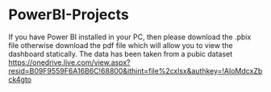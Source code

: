 # PowerBI-Projects
If you have Power BI installed in your PC, then please download the .pbix file otherwise download the pdf file which will allow you to view the dashboard statically.
The data has been taken from a pubic dataset https://onedrive.live.com/view.aspx?resid=B09F9559F6A16B6C!68800&ithint=file%2cxlsx&authkey=!AIoMdcxZbck4gto 
